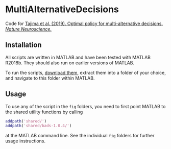 # MultiAlternativeDecisions
Code for [Tajima et al. (2019). Optimal policy for multi-alternative decisions. _Nature Neuroscience_.](https://www.nature.com/articles/s41593-019-0453-9)

## Installation

All scripts are written in MATLAB and have been tested with MATLAB R2018b. They should also run on earlier versions of MATLAB.

To run the scripts, [download them](https://github.com/DrugowitschLab/MultiAlternativeDecisions/archive/master.zip), extract them into a folder of your choice, and navigate to this folder within MATLAB.

## Usage

To use any of the script in the `fig` folders, you need to first point MATLAB to the shared utility functions by calling
```Matlab
addpath('shared/')
addpath('shared/bads-1.0.4/')
```
at the MATLAB command line. See the individual `fig` folders for further usage instructions.
